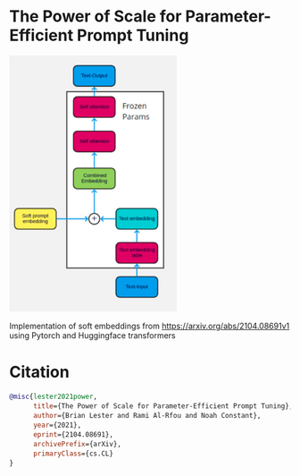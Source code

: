 # The Power of Scale for Parameter-Efficient Prompt Tuning

<img src="./soft_embedding.png" width="300">

Implementation of soft embeddings from https://arxiv.org/abs/2104.08691v1 using Pytorch and Huggingface transformers

# Citation

```bibtex
@misc{lester2021power,
      title={The Power of Scale for Parameter-Efficient Prompt Tuning}, 
      author={Brian Lester and Rami Al-Rfou and Noah Constant},
      year={2021},
      eprint={2104.08691},
      archivePrefix={arXiv},
      primaryClass={cs.CL}
}
```